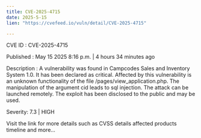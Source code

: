 ```yaml
---
title: CVE-2025-4715
date: 2025-5-15
lien: "https://cvefeed.io/vuln/detail/CVE-2025-4715"

---
```


CVE ID : CVE-2025-4715

Published :  May 15
2025
8:16 p.m. | 4 hours
34 minutes ago

Description : A vulnerability was found in Campcodes Sales and Inventory System 1.0. It has been declared as critical. Affected by this vulnerability is an unknown functionality of the file /pages/view_application.php. The manipulation of the argument cid leads to sql injection. The attack can be launched remotely. The exploit has been disclosed to the public and may be used.

Severity: 7.3 | HIGH

Visit the link for more details
such as CVSS details
affected products
timeline
and more...
